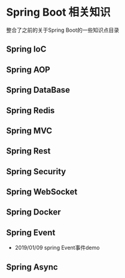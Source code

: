 # Spring Boot 相关知识
整合了之前的关于Spring Boot的一些知识点目录

## Spring IoC

## Spring AOP

## Spring DataBase

## Spring Redis

## Spring MVC

## Spring Rest

## Spring Security

## Spring WebSocket 

## Spring Docker

## Spring Event
- 2019/01/09
spring Event事件demo
## Spring Async


